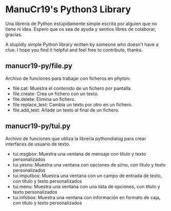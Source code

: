 # ManuCr19's Python3 Library

Una librería de Python estúpidamente simple escrita por alguien que no tiene ni idea. Espero que os sea de ayuda y sentíos libres de colaborar, gracias.

A stupidly simple Python library written by someone who doesn't have a clue. I hope you find it helpful and feel free to contribute, thanks.

## manucr19-py/file.py
Archivo de funciones para trabajar con ficheros en phyton:
  - file.cat: Muestra el contenido de un fichero por pantalla.
  - file.create: Crea un fichero con un texto.
  - file.delete: Elimina un fichero.
  - file.replace_text: Cambia un texto por otro en un fichero.
  - file.add_text: Añade un texto al final de un fichero.

## manucr19-py/tui.py
Archivo de funciones que utiliza la libreria pythondialog para crear interfaces de usuario de texto.
  - tui.msgbox: Muestra una ventana de mensaje con título y texto personalizados
  - tui.yesno: Muestra una ventana con opciones de sí/no, con título y texto personalizados
  - tui.imputbox: Muestra una ventana con un campo de entrada de texto, con título y texto personalizados
  - tui.menu: Muestra una ventana con una lista de opciones, con título y texto personalizados
  - tui.infobox: Muestra una ventana con información en formato de caja, con título y texto personalizados
